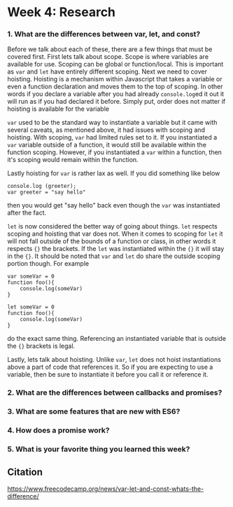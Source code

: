 # Week 4: Research

### 1. What are the differences between var, let, and const?
Before we talk about each of these, there are a few things that must be covered first. 
First lets talk about scope. Scope is where variables are available for use. Scoping can be global or function/local. This is important as `var` and `let` have entirely different scoping.
Next we need to cover hoisting. Hoisting is a mechanism within Javascript that takes a variable or even a function declaration and moves them to the top of scoping. In other words if you declare a variable after you had already `console.log`ed it out it will run as if you had declared it before. Simply put, order does not matter if hoisting is available for the variable

`var` used to be the standard way to instantiate a variable but it came with several caveats, as mentioned above, it had issues with scoping and hoisting. With scoping, `var` had limited rules set to it. If you instantiated a `var` variable outside of a function, it would still be available within the function scoping. However, if you instantiated a `var` within a function, then it's scoping would remain within the function. 

Lastly hoisting for `var` is rather lax as well. If you did something like below

```
console.log (greeter);
var greeter = "say hello"
```
then you would get "say hello" back even though the `var` was instantiated after the fact. 

`let` is now considered the better way of going about things. `let` respects scoping and hoisting that var does not. When it comes to scoping for `let` it will not fall outside of the bounds of a function or class, in other words it respects `{}` the brackets. If the `let` was instantiated within the `{}` it will stay in the `{}`. It should be noted that `var` and `let` do share the outside scoping portion though. For example

```
var someVar = 0
function foo(){
    console.log(someVar)
}
```
```
let someVar = 0
function foo(){
    console.log(someVar)
}
```

do the exact same thing. Referencing an instantiated variable that is outside the `{}` brackets is legal.

Lastly, lets talk about hoisting. Unlike `var`, `let` does not hoist instantiations above a part of code that references it. So if you are expecting to use a variable, then be sure to instantiate it before you call it or reference it.

### 2. What are the differences between callbacks and promises?



### 3. What are some features that are new with ES6?

### 4. How does a promise work?

### 5. What is your favorite thing you learned this week?

## Citation
https://www.freecodecamp.org/news/var-let-and-const-whats-the-difference/
